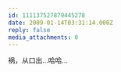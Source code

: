```yaml
---
id: 111137527879445278
date: 2009-01-14T03:31:14.000Z
reply: false
media_attachments: 0
---
```


祸，从口出…哈哈…

